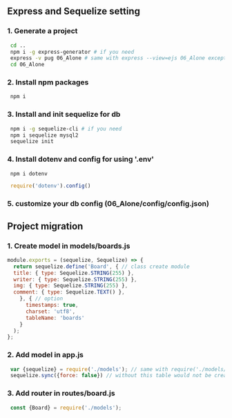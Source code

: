 ## Express and Sequelize setting

### 1. Generate a project
   ~~~bash
    cd ..
    npm i -g express-generator # if you need
    express -v pug 06_Alone # same with express --view=ejs 06_Alone except view-engine
    cd 06_Alone
   ~~~
### 2. Install npm packages
   ~~~bash
    npm i
   ~~~
### 3. Install and init sequelize for db
   ~~~bash
    npm i -g sequelize-cli # if you need
    npm i sequelize mysql2
    sequelize init
   ~~~
### 4. Install dotenv and config for using '.env'
   ~~~bash
    npm i dotenv
   ~~~
   ~~~js
    require('dotenv').config()
   ~~~
### 5. customize your db config (06_Alone/config/config.json)

## Project migration

### 1. Create model in models/boards.js
   ~~~js
   module.exports = (sequelize, Sequelize) => {
     return sequelize.define('Board', { // class create module
     title: { type: Sequelize.STRING(255) },
     writer: { type: Sequelize.STRING(255) },
     img: { type: Sequelize.STRING(255) },
     comment: { type: Sequelize.TEXT() },
       }, { // option
         timestamps: true,
         charset: 'utf8',
         tableName: 'boards'
       }
     );
   }; 
   ~~~
### 2. Add model in app.js
   ~~~js
    var {sequelize} = require('./models'); // same with require('./models/index');
    sequelize.sync({force: false}) // without this table would not be created
   ~~~
 ### 3. Add router in routes/board.js
   ~~~js
    const {Board} = require('./models');
   ~~~  
